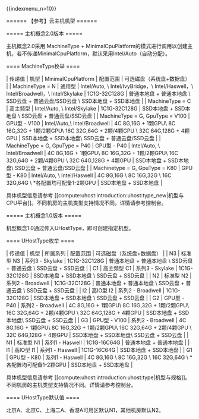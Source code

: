 {{indexmenu_n>10}}

====== 【参考】云主机机型 ======

===== 主机概念2.0版本 =====

主机概念2.0采用 MachineType + MinimalCpuPlatform的模式进行调用以创建主机，若不传递MinimalCpuPlatform，默认采用Intel/Auto（自动分配）。

==== MachineType枚举 ====

| 传递值                              | 机型           | MinimalCpuPlatform                                                             | 配置范围                                                                                        | 可选磁盘（系统盘+数据盘）                                           |
| MachineType = N                  | 通用型          | Intel/Auto, \\ Intel/IvyBridge，\\ Intel/Haswell，\\ Intel/Broadwell，\\ Intel/Skylake  | 1C1G-32C128G                                                                                | 普通本地盘 + 普通本地盘 \\ SSD云盘 + 普通云盘/SSD云盘 \\ SSD本地盘 + SSD本地盘  |
| MachineType = C                  | 高主频型         | Intel/Auto, \\ Intel/Skylake                                                         | 1C1G-32C128G                                                                                | SSD本地盘 + SSD本地盘 \\ SSD云盘 + 普通云盘/SSD云盘                   |
| MachineType = G, GpuType = V100  | GPU型 - V100  | Intel/Auto,\\ Intel/Broadwell                                                        | 4C 8G,16G + 1颗GPU\\ 8C 16G,32G + 1颗/2颗GPU\\ 16C 32G,64G + 2颗/4颗GPU \\ 32C 64G,128G + 4颗GPU  | SSD本地盘 + SSD本地盘\\ SSD云盘 + 普通云盘/SSD云盘                    |
| MachineType = G, GpuType = P40   | GPU型 - P40   | Intel/Auto, \\ Intel/Broadwell                                                       | 4C 8G,16G + 1颗GPU\\ 8C 16G,32G + 1颗/2颗GPU\\ 16C 32G,64G + 2颗/4颗GPU \\ 32C 64G,128G + 4颗GPU  | SSD本地盘 + SSD本地盘\\ SSD云盘 + 普通云盘/SSD云盘                    |
| Machinetype = G, GpuType = K80   | GPU型 - K80   | Intel/Auto, \\ Intel/Haswell                                                         | 4C 8G,16G \\ 8C 16G,32G \\ 16C 32G,64G \\  *各配置均可配备1-2颗GPU                                  | SSD本地盘 + SSD本地盘                                         |

具体机型信息请参考 [[compute:uhost:introduction:uhost:type_new|机型与CPU平台]]。不同机房的主机类型支持情况不同。详情请参考控制台。

===== 主机概念1.0版本 =====

机型概念1.0通过传入UHostType，即可创建指定机型。

==== UHostType枚举 ====

| 传递值  | 机型          | 所属系列           | 配置范围 | 可选磁盘（系统盘+数据盘）    |
| N3   | 标准型 N3      | 系列3 - Skylake  | 1C1G-32C128G  | 普通本地盘 + 普通本地盘 \\ SSD云盘 + 普通云盘 \\ SSD云盘 + SSD云盘 |
| C1   | 高主频型 C1      | 系列3 - Skylake  | 1C1G-32C128G  | SSD本地盘 + SSD本地盘 \\ SSD云盘 + SSD云盘 |
| N2   | 标准型 N2      | 系列2 - Broadwell  | 1C1G-32C128G  | 普通本地盘 + 普通本地盘 \\ SSD云盘 + 普通云盘 \\ SSD云盘 + SSD云盘 |
| I2   | 高IO型 I2      | 系列2 - Broadwell  | 1C1G-32C128G  | SSD本地盘 + SSD本地盘 \\ SSD云盘 + SSD云盘 |
| G2   | GPU型 - P40  | 系列2 - Broadwell  | 4C 8G,16G + 1颗GPU\\ 8C 16G,32G + 1颗/2颗GPU\\ 16C 32G,64G + 2颗/4颗GPU \\ 32C 64G,128G + 4颗GPU  | SSD本地盘 + SSD本地盘\\ SSD云盘 + SSD云盘 |
| G3   | GPU型 - V100  | 系列2 - Broadwell  | 4C 8G,16G + 1颗GPU\\ 8C 16G,32G + 1颗/2颗GPU\\ 16C 32G,64G + 2颗/4颗GPU \\ 32C 64G,128G + 4颗GPU  | SSD本地盘 + SSD本地盘\\ SSD云盘 + SSD云盘 |
| N1   | 标准型 N1      | 系列1 - Haswell  | 1C1G-16C64G  | 普通本地盘 + 普通本地盘 |
| I1   | 高IO型 I1     | 系列1 - Haswell  | 1C1G-16C64G     | SSD本地盘 + SSD本地盘   |
| G1   | GPU型 - K80  | 系列1 - Haswell  | 4C 8G,16G \\ 8C 16G,32G \\ 16C 32G,64G \\  *各配置均可配备1-2颗GPU  | SSD本地盘 + SSD本地盘 |

具体机型信息请参考 [[compute:uhost:introduction:uhost:type|机型与规格]]。不同机房的主机类型支持情况不同。详情请参考控制台。

==== UHostType默认值 ====

北京A、北京C、上海二A、香港A可用区默认N1，其他机房默认N2。